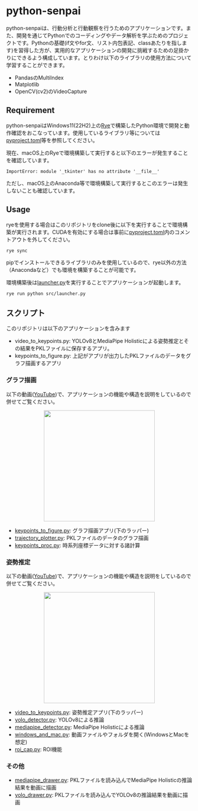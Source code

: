 # python-senpai

python-senpaiは、行動分析と行動観察を行うためのアプリケーションです。また、開発を通じてPythonでのコーディングやデータ解析を学ぶためのプロジェクトです。Pythonの基礎(if文やfor文、リスト内包表記、classあたりを指します)を習得した方が、実用的なアプリケーションの開発に挑戦するための足掛かりにできるよう構成しています。とりわけ以下のライブラリの使用方法について学習することができます。

 - PandasのMultiIndex
 - Matplotlib
 - OpenCV(cv2)のVideoCapture

## Requirement

python-senpaiはWindows11(22H2)上の[Rye](https://rye-up.com)で構築したPython環境で開発と動作確認をおこなっています。使用しているライブラリ等については[pyproject.toml](pyproject.toml)等を参照してください。

現在、macOS上のRyeで環境構築して実行すると以下のエラーが発生することを確認しています。

```
ImportError: module '_tkinter' has no attribute '__file__'
```

ただし、macOS上のAnaconda等で環境構築して実行するとこのエラーは発生しないことも確認しています。

## Usage

ryeを使用する場合はこのリポジトリをclone後に以下を実行することで環境構築が実行されます。CUDAを有効にする場合は事前に[pyproject.toml](pyproject.toml)内のコメントアウトを外してください。

```
rye sync
```

pipでインストールできるライブラリのみを使用しているので、rye以外の方法（Anacondaなど）でも環境を構築することが可能です。

環境構築後は[launcher.py](src/launcher.py)を実行することでアプリケーションが起動します。

```
rye run python src/launcher.py
```

## スクリプト

このリポジトリは以下のアプリケーションを含みます
 - video_to_keypoints.py: YOLOv8とMediaPipe Holisticによる姿勢推定とその結果をPKLファイルに保存するアプリ。
 - keypoints_to_figure.py: 上記がアプリが出力したPKLファイルのデータをグラフ描画するアプリ

### グラフ描画
以下の動画([YouTube](https://youtu.be/c38UHrECGJA?si=k946YKvBmVXjrG8v))で、アプリケーションの機能や構造を説明をしているので併せてご覧ください。
<p align="center">
<a href="https://youtu.be/c38UHrECGJA?si=k946YKvBmVXjrG8v"><img src="http://img.youtube.com/vi/c38UHrECGJA/mqdefault.jpg" width="300"></a>
</p>

 - [keypoints_to_figure.py](src/keypoints_to_figure.py): グラフ描画アプリ(下のラッパー)
 - [trajectory_plotter.py](src/trajectory_plotter.py): PKLファイルのデータのグラフ描画
 - [keypoints_proc.py](src/keypoints_proc.py): 時系列座標データに対する諸計算

### 姿勢推定
以下の動画([YouTube](https://youtu.be/hE8ZoA8gETU?si=iDzTC7EPSqV6PfcA))で、アプリケーションの機能や構造を説明をしているので併せてご覧ください。
<p align="center">
<a href="https://youtu.be/hE8ZoA8gETU?si=iDzTC7EPSqV6PfcA"><img src="http://img.youtube.com/vi/hE8ZoA8gETU/mqdefault.jpg" width="300"></a>
</p>

 - [video_to_keypoints.py](src/video_to_keypoints.py): 姿勢推定アプリ(下のラッパー)
 - [yolo_detector.py](src/yolo_detector.py): YOLOv8による推論
 - [mediapipe_detector.py](src/mediapipe_detector.py): MediaPipe Holisticによる推論
 - [windows_and_mac.py](src/windows_and_mac.py): 動画ファイルやフォルダを開く(WindowsとMacを想定)
 - [roi_cap.py](src/roi_cap.py): ROI機能

### その他
 - [mediapipe_drawer.py](src/mediapipe_drawer.py): PKLファイルを読み込んでMediaPipe Holisticの推論結果を動画に描画
 - [yolo_drawer.py](src/yolo_drawer.py): PKLファイルを読み込んでYOLOv8の推論結果を動画に描画

